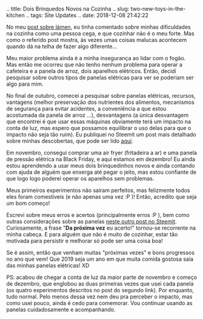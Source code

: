 .. title: Dois Brinquedos Novos na Cozinha
.. slug: two-new-toys-in-the-kitchen
.. tags: Site Updates
.. date: 2018-12-08 21:42:22

No meu [post sobre lámen](/pt/blog/p3-food-ramen), eu tinha comentado sobre minhas dificuldades na cozinha como uma pessoa cega, e que cozinhar não é o meu forte. Mas como o referido post mostra, às vezes umas coisas malucas acontecem quando dá na telha de fazer algo diferente...

Meu maior problema ainda é a minha insegurança ao lidar com o fogão. Mas então me ocorreu que não tenho nenhum problema para operar a cafeteira e a panela de arroz, dois aparelhos elétricos. Então, decidi pesquisar sobre outros tipos de panelas elétricas para ver se poderiam ser algo para mim.

No final de outubro, comecei a pesquisar sobre panelas elétricas, recursos, vantagens (melhor preservação dos nutrientes dos alimentos, mecanismos de segurança para evitar acidentes, a conveniência a que estou acostumada da panela de arroz ...), desvantagens (a única desvantagem que encontrei é que usar essas máquinas obviamente terá um impacto na conta de luz, mas espero que possamos equilibrar o uso delas para que o impacto não seja tão ruim). Eu publiquei no Steemit um post mais detalhado sobre minhas descobertas, que pode ser lido [aqui][appliances001].

Em novembro, consegui comprar uma air fryer (fritadeira a ar) e uma panela de pressão elétrica na Black Friday, e aqui estamos em dezembro! Eu ainda estou aprendendo a usar meus dois brinquedinhos novos e ainda contando com ajuda de alguém que enxerga até pegar o jeito, mas estou confiante de que logo logo poderei operar os aparelhos sem problemas.

Meus primeiros experimentos não saíram perfeitos, mas felizmente todos eles foram comestíveis (e não apenas uma vez :P )! Então, acredito que seja um bom começo!

Escrevi sobre meus erros e acertos (principalmente erros :P ), bem como outras considerações sobre as panelas [neste outro post no Steemit][appliances002]. Curiosamente, a frase "**Da próxima vez** eu acerto!" tornou-se recorrente na minha cabeça. E para alguém que não é muito de cozinhar, estar tão motivada para persistir e melhorar só pode ser uma coisa boa!

Se é assim, então que venham muitas "próximas vezes" e bons progressos no ano que vem! Que 2019 seja um ano em que muita comida gostosa saia das minhas panelas elétricas! XD

PS: acabou de chegar a conta de luz da maior parte de novembro e começo de dezembro, que englobou as duas primeiras vezes que usei cada panela (os quatro experimentos descritos no post do segundo link). Por enquanto, tudo normal. Pelo menos dessa vez nem deu pra perceber o impacto, mas como usei pouco, ainda é cedo para comemorar. Vou continuar usando as panelas cuidadosamente e acompanhando.

[appliances001]: https://steemit.com/pt/@aiyumi/fugindo-do-fogao-pesquisando-sobre-panelas-eletricas-e-afins
[appliances002]: https://steemit.com/pt/@aiyumi/aventuras-de-iniciante-na-cozinha-testando-minhas-novas-panelas-eletricas
